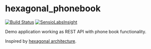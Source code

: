 hexagonal_phonebook
===================

[![Build Status](https://travis-ci.org/Nakard/hexagonal_phonebook.svg?branch=master)](https://travis-ci.org/Nakard/hexagonal_phonebook)
[![SensioLabsInsight](https://insight.sensiolabs.com/projects/594db697-8cba-423b-93d0-0b3a8b3f7ac1/big.png)](https://insight.sensiolabs.com/projects/594db697-8cba-423b-93d0-0b3a8b3f7ac1)

Demo application working as REST API with phone book functionality.

Inspired by [hexagonal architecture](http://alistair.cockburn.us/Hexagonal+architecture).

